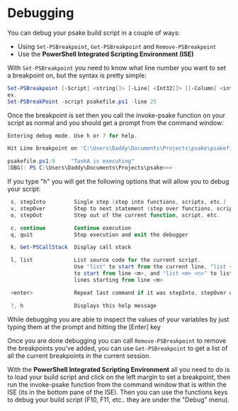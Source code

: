 # Debugging

You can debug your psake build script in a couple of ways:

* Using `Set-PSBreakpoint`, `Get-PSBreakpoint` and `Remove-PSBreakpoint`
* Use the **PowerShell Integrated Scripting Environment (ISE)**

With `Set-PSBreakpoint` you need to know what line number you want to set a
breakpoint on, but the syntax is pretty simple:

```powershell
Set-PSBreakpoint [-Script] <string[]> [-Line] <Int32[]> [[-Column] <int>] [-Action <scriptblock>] [<CommonParameters>]
ex.
Set-PSBreakPoint -script psakefile.ps1 -line 25
```

Once the breakpoint is set then you call the invoke-psake function on your
script as normal and you should get a prompt from the command window:

```powershell
Entering debug mode. Use h or ? for help.

Hit Line breakpoint on 'C:\Users\Daddy\Documents\Projects\psake\psakefile.ps1:9'

psakefile.ps1:9     "TaskA is executing"
[DBG]: PS C:\Users\Daddy\Documents\Projects\psake>>>
```

If you type "h" you will get the following options that will allow you to debug
your script:

```powershell
 s, stepInto         Single step (step into functions, scripts, etc.)
 v, stepOver         Step to next statement (step over functions, scripts, etc.)
 o, stepOut          Step out of the current function, script, etc.

 c, continue         Continue execution
 q, quit             Stop execution and exit the debugger

 k, Get-PSCallStack  Display call stack

 l, list             List source code for the current script.
                     Use "list" to start from the current line, "list <m>"
                     to start from line <m>, and "list <m> <n>" to list <n>
                     lines starting from line <m>

 <enter>             Repeat last command if it was stepInto, stepOver or list

 ?, h                Displays this help message
```

While debugging you are able to inspect the values of your variables by just
typing them at the prompt and hitting the [Enter] key

Once you are done debugging you can call `Remove-PSBreakpoint` to remove the
breakpoints you've added, you can use `Get-PSBreakpoint` to get a list of all
the current breakpoints in the current session.  

With the **PowerShell Integrated Scripting Environment** all you need to do is
to load your build script and click on the left margin to set a breakpoint, then
run the invoke-psake function from the command window that is within the ISE
(its in the bottom pane of the ISE). Then you can use the functions keys to
debug your build script (F10, F11, etc.. they are under the "Debug" menu).
